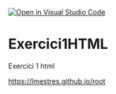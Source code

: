 [![Open in Visual Studio Code](https://classroom.github.com/assets/open-in-vscode-c66648af7eb3fe8bc4f294546bfd86ef473780cde1dea487d3c4ff354943c9ae.svg)](https://classroom.github.com/online_ide?assignment_repo_id=10236007&assignment_repo_type=AssignmentRepo)
# Exercici1HTML
Exercici 1 html

https://lmestres.github.io/root